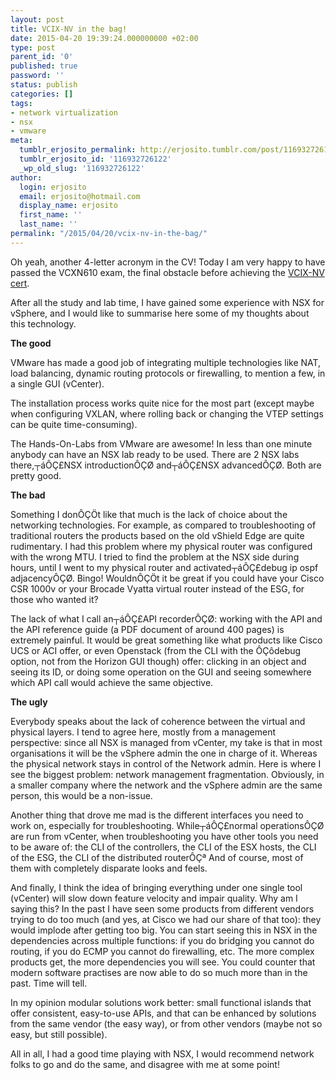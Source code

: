 ```yaml
---
layout: post
title: VCIX-NV in the bag!
date: 2015-04-20 19:39:24.000000000 +02:00
type: post
parent_id: '0'
published: true
password: ''
status: publish
categories: []
tags:
- network virtualization
- nsx
- vmware
meta:
  tumblr_erjosito_permalink: http://erjosito.tumblr.com/post/116932726122/vcix-nv-in-the-bag
  tumblr_erjosito_id: '116932726122'
  _wp_old_slug: '116932726122'
author:
  login: erjosito
  email: erjosito@hotmail.com
  display_name: erjosito
  first_name: ''
  last_name: ''
permalink: "/2015/04/20/vcix-nv-in-the-bag/"
---
```

Oh yeah, another 4-letter acronym in the CV! Today I am very happy to have passed the VCXN610 exam, the final obstacle before achieving the [VCIX-NV cert](https://mylearn.vmware.com/mgrReg/plan.cfm?plan=52165&ui=www_cert).

After all the study and lab time, I have gained some experience with NSX for vSphere, and I would like to summarise here some of my thoughts about this technology.

**The good**

VMware has made a good job of integrating multiple technologies like NAT, load balancing, dynamic routing protocols or firewalling, to mention a few, in a single GUI (vCenter).

The installation process works quite nice for the most part (except maybe when configuring VXLAN, where rolling back or changing the VTEP settings can be quite time-consuming).

The Hands-On-Labs from VMware are awesome! In less than one minute anybody can have an NSX lab ready to be used. There are 2 NSX labs there,┬áÔÇ£NSX introductionÔÇØ and┬áÔÇ£NSX advancedÔÇØ. Both are pretty good.

**The bad**

Something I donÔÇÖt like that much is the lack of choice about the networking technologies. For example, as compared to troubleshooting of traditional routers the products based on the old vShield Edge are quite rudimentary. I had this problem where my physical router was configured with the wrong MTU. I tried to find the problem at the NSX side during hours, until I went to my physical router and activated┬áÔÇ£debug ip ospf adjacencyÔÇØ. Bingo! WouldnÔÇÖt it be great if you could have your Cisco CSR 1000v or your Brocade Vyatta virtual router instead of the ESG, for those who wanted it?

The lack of what I call an┬áÔÇ£API recorderÔÇØ: working with the API and the API reference guide (a PDF document of around 400 pages) is extremely painful. It would be great something like what products like Cisco UCS or ACI offer, or even Openstack (from the CLI with the ÔÇôdebug option, not from the Horizon GUI though) offer: clicking in an object and seeing its ID, or doing some operation on the GUI and seeing somewhere which API call would achieve the same objective.

**The ugly**

Everybody speaks about the lack of coherence between the virtual and physical layers. I tend to agree here, mostly from a management perspective: since all NSX is managed from vCenter, my take is that in most organisations it will be the vSphere admin the one in charge of it. Whereas the physical network stays in control of the Network admin. Here is where I see the biggest problem: network management fragmentation. Obviously, in a smaller company where the network and the vSphere admin are the same person, this would be a non-issue.

Another thing that drove me mad is the different interfaces you need to work on, especially for troubleshooting. While┬áÔÇ£normal operationsÔÇØ are run from vCenter, when troubleshooting you have other tools you need to be aware of: the CLI of the controllers, the CLI of the ESX hosts, the CLI of the ESG, the CLI of the distributed routerÔÇª And of course, most of them with completely disparate looks and feels.

And finally, I think the idea of bringing everything under one single tool (vCenter) will slow down feature velocity and impair quality. Why am I saying this? In the past I have seen some products from different vendors trying to do too much (and yes, at Cisco we had our share of that too): they would implode after getting too big. You can start seeing this in NSX in the dependencies across multiple functions: if you do bridging you cannot do routing, if you do ECMP you cannot do firewalling, etc. The more complex products get, the more dependencies you will see. You could counter that modern software practises are now able to do so much more than in the past. Time will tell.

In my opinion modular solutions work better: small functional islands that offer consistent, easy-to-use APIs, and that can be enhanced by solutions from the same vendor (the easy way), or from other vendors (maybe not so easy, but still possible).

All in all, I had a good time playing with NSX, I would recommend network folks to go and do the same, and disagree with me at some point!

